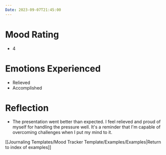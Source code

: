 ```yaml
---
Date: 2023-09-07T21:45:00
---
```


# Mood Rating

- 4

# Emotions Experienced

- Relieved
- Accomplished

# Reflection

- The presentation went better than expected. I feel relieved and proud of myself for handling the pressure well. It's a reminder that I'm capable of overcoming challenges when I put my mind to it.

[[Journaling Templates/Mood Tracker Template/Examples/Examples|Return to index of examples]]